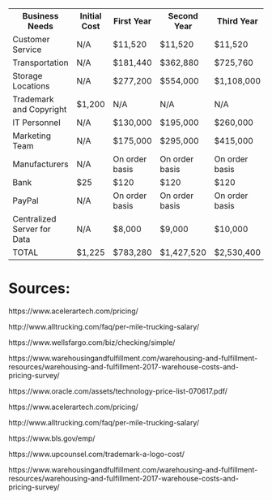 <table>
  <tr>
    <th> Business Needs </th>
    <th> Initial Cost </th>
    <th> First Year </th>
    <th> Second Year </th>
    <th> Third Year </th>
  </tr>
  
  <tr>
    <td> Customer Service </td>
    <td> N/A </td>
    <td> $11,520 </td>
    <td> $11,520 </td>
    <td> $11,520 </td>
  </tr>
  
  <tr>
    <td> Transportation </td>
    <td> N/A </td>
    <td> $181,440 </td>
    <td> $362,880 </td>
    <td> $725,760 </td>
  </tr>
  
  <tr>
    <td> Storage Locations </td>
    <td> N/A </td>
    <td> $277,200 </td>
    <td> $554,000 </td>
    <td> $1,108,000 </td>
  </tr>
  
  <tr>
    <td> Trademark and Copyright </td>
    <td> $1,200 </td>
    <td> N/A </td>
    <td> N/A </td>
    <td> N/A </td>
  </tr>
  
  <tr>
    <td> IT Personnel </td>
    <td> N/A </td>
    <td> $130,000 </td>
    <td> $195,000 </td>
    <td> $260,000 </td>
  </tr>
  
  <tr>
    <td> Marketing Team </td>
    <td> N/A </td>
    <td> $175,000 </td>
    <td> $295,000 </td>
    <td> $415,000 </td>
  </tr>
  
  <tr>
    <td> Manufacturers </td>
    <td> N/A </td>
    <td> On order basis </td>
    <td> On order basis </td>
    <td> On order basis </td>
  </tr>
  
  <tr>
    <td> Bank </td>
    <td> $25 </td>
    <td> $120 </td>
    <td> $120 </td>
    <td> $120 </td>
  </tr>
  
  <tr>
    <td> PayPal </td>
    <td> N/A </td>
    <td> On order basis </td>
    <td> On order basis </td>
    <td> On order basis </td>
  </tr>
  
  <tr>
    <td> Centralized Server for Data </td>
    <td> N/A </td>
    <td> $8,000 </td>
    <td> $9,000 </td>
    <td> $10,000 </td>
  </tr>
  
  <tr>
    <td> TOTAL </td>
    <td> $1,225 </td>
    <td> $783,280 </td>
    <td> $1,427,520 </td>
    <td> $2,530,400 </td>
  </tr>
  
</table>

<h1> Sources: </h1>
<p>https://www.acelerartech.com/pricing/</p>
<p>http://www.alltrucking.com/faq/per-mile-trucking-salary/</p>
<p>https://www.wellsfargo.com/biz/checking/simple/</p>
<p>https://www.warehousingandfulfillment.com/warehousing-and-fulfillment-resources/warehousing-and-fulfillment-2017-warehouse-costs-and-pricing-survey/</p>
<p>https://www.oracle.com/assets/technology-price-list-070617.pdf/</p>
<p>https://www.acelerartech.com/pricing/</p>
<p>http://www.alltrucking.com/faq/per-mile-trucking-salary/</p>
<p>https://www.bls.gov/emp/</p>
<p>https://www.upcounsel.com/trademark-a-logo-cost/</p>
<p>https://www.warehousingandfulfillment.com/warehousing-and-fulfillment-resources/warehousing-and-fulfillment-2017-warehouse-costs-and-pricing-survey/</p>
